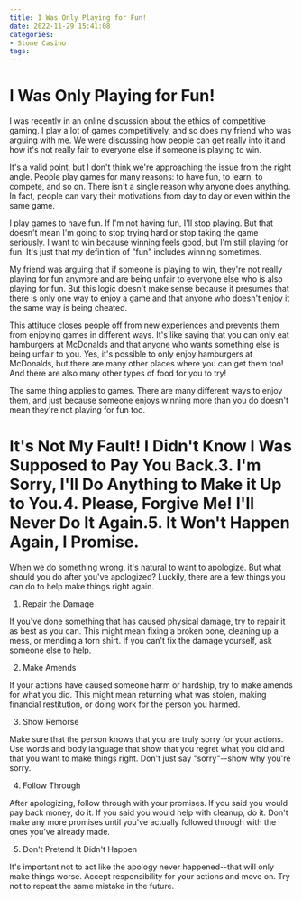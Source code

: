 ```yaml
---
title: I Was Only Playing for Fun! 
date: 2022-11-29 15:41:08
categories:
- Stone Casino
tags:
---
```



#  I Was Only Playing for Fun! 

I was recently in an online discussion about the ethics of competitive gaming. I play a lot of games competitively, and so does my friend who was arguing with me. We were discussing how people can get really into it and how it's not really fair to everyone else if someone is playing to win. 

It's a valid point, but I don't think we're approaching the issue from the right angle. People play games for many reasons: to have fun, to learn, to compete, and so on. There isn't a single reason why anyone does anything. In fact, people can vary their motivations from day to day or even within the same game. 

I play games to have fun. If I'm not having fun, I'll stop playing. But that doesn't mean I'm going to stop trying hard or stop taking the game seriously. I want to win because winning feels good, but I'm still playing for fun. It's just that my definition of "fun" includes winning sometimes. 

My friend was arguing that if someone is playing to win, they're not really playing for fun anymore and are being unfair to everyone else who is also playing for fun. But this logic doesn't make sense because it presumes that there is only one way to enjoy a game and that anyone who doesn't enjoy it the same way is being cheated. 

This attitude closes people off from new experiences and prevents them from enjoying games in different ways. It's like saying that you can only eat hamburgers at McDonalds and that anyone who wants something else is being unfair to you. Yes, it's possible to only enjoy hamburgers at McDonalds, but there are many other places where you can get them too! And there are also many other types of food for you to try! 

The same thing applies to games. There are many different ways to enjoy them, and just because someone enjoys winning more than you do doesn't mean they're not playing for fun too.

#  It's Not My Fault! I Didn't Know I Was Supposed to Pay You Back.3. I'm Sorry, I'll Do Anything to Make it Up to You.4. Please, Forgive Me! I'll Never Do It Again.5. It Won't Happen Again, I Promise.

When we do something wrong, it's natural to want to apologize. But what should you do after you've apologized? Luckily, there are a few things you can do to help make things right again.

1. Repair the Damage

If you've done something that has caused physical damage, try to repair it as best as you can. This might mean fixing a broken bone, cleaning up a mess, or mending a torn shirt. If you can't fix the damage yourself, ask someone else to help.

2. Make Amends

If your actions have caused someone harm or hardship, try to make amends for what you did. This might mean returning what was stolen, making financial restitution, or doing work for the person you harmed.

3. Show Remorse

Make sure that the person knows that you are truly sorry for your actions. Use words and body language that show that you regret what you did and that you want to make things right. Don't just say "sorry"--show why you're sorry.

4. Follow Through

After apologizing, follow through with your promises. If you said you would pay back money, do it. If you said you would help with cleanup, do it. Don't make any more promises until you've actually followed through with the ones you've already made.

5. Don't Pretend It Didn't Happen

It's important not to act like the apology never happened--that will only make things worse. Accept responsibility for your actions and move on. Try not to repeat the same mistake in the future.